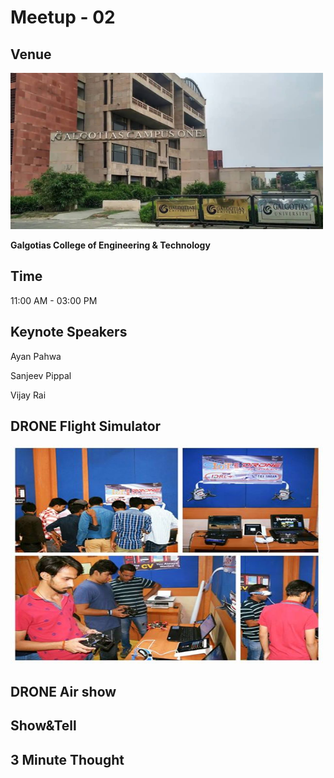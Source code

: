  # Meetup - 02 
 ## Venue
 <img src="Image/maxresdefault.jpg" height="250" width="500" >
 
 **Galgotias College of Engineering & Technology**

 ## Time
 11:00 AM - 03:00 PM
 ## Keynote Speakers
 Ayan Pahwa
 
 Sanjeev Pippal
 
 Vijay Rai
 
 ## DRONE Flight Simulator
 <img src="Image/simulator.jpg" height="350" width="500" >
 
 ## DRONE Air show
 ## Show&Tell
 ## 3 Minute Thought
